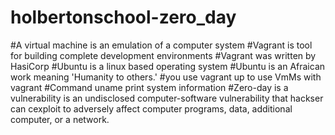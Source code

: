# holbertonschool-zero_day
#A virtual machine is an emulation of a computer system
#Vagrant is tool for building complete development environments
#Vagrant was written by HasiCorp
#Ubuntu is a linux based operating system
#Ubuntu is an Afraican work meaning 'Humanity to others.'
#you use vagrant up to use VmMs with vagrant
#Command uname print system information 
#Zero-day is a vulnerability is an undisclosed computer-software vulnerability that hackser can cexploit to adversely affect computer programs, data, additional computer, or a network.
